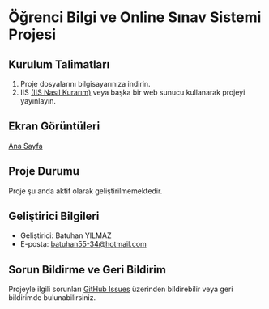 
# Öğrenci Bilgi ve Online Sınav Sistemi Projesi


## Kurulum Talimatları

1. Proje dosyalarını bilgisayarınıza indirin.
2. IIS [(IIS Nasıl Kurarım)](/IIS_kurulumu.pdf) veya başka bir web sunucu kullanarak projeyi yayınlayın.


## Ekran Görüntüleri

[Ana Sayfa](img/anasayfa.png)


## Proje Durumu

Proje şu anda aktif olarak geliştirilmemektedir.


## Geliştirici Bilgileri

- Geliştirici: Batuhan YILMAZ
- E-posta: batuhan55-34@hotmail.com

## Sorun Bildirme ve Geri Bildirim

Projeyle ilgili sorunları [GitHub Issues](https://github.com/BatuhannYILMAZ/Ogrenci-Bilgi-ve-Online-Sinav-Sistemi-Projesi/issues) üzerinden bildirebilir veya geri bildirimde bulunabilirsiniz.
